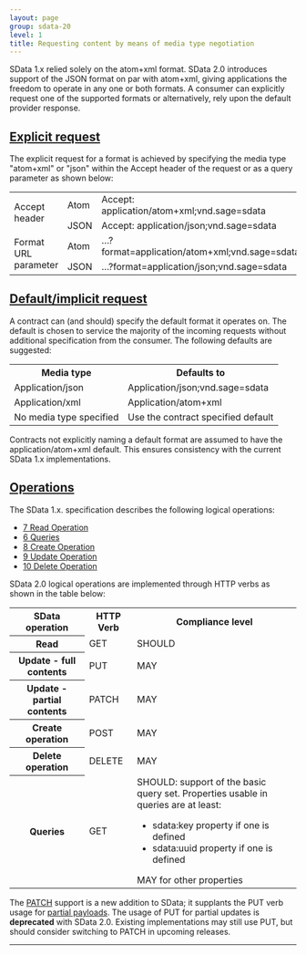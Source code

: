 ```yaml
---
layout: page
group: sdata-20
level: 1
title: Requesting content by means of media type negotiation
---
```


SData 1.x relied solely on the atom+xml format. SData 2.0 introduces support of the JSON format on par 
with atom+xml, giving applications the freedom to operate in any one or both formats. A consumer can 
explicitly request one of the supported formats or alternatively, rely upon the default provider response. 

## <a name="explicit-request" href="#explicit-request">Explicit request</a>

The explicit request for a format is achieved by specifying the media type "atom+xml" or "json" within 
the Accept header of the request or as a query parameter as shown below:


<table>
  <tr>
    <td rowspan="2">Accept header</td>
    <td>Atom</td>
    <td>Accept: application/atom+xml;vnd.sage=sdata</td>
  </tr>
  <tr>
    <td>JSON</td>
    <td>Accept: application/json;vnd.sage=sdata</td>
  </tr>
  <tr>
    <td rowspan="2">Format URL parameter</td>
    <td>Atom</td>
    <td>&hellip;?format=application/atom+xml;vnd.sage=sdata</td>
  </tr>
  <tr>
    <td>JSON</td>
    <td>&hellip;?format=application/json;vnd.sage=sdata</td>
  </tr>
</table>

## <a name="default-implicit-request" href="#default-implicit-request">Default/implicit request</a>

A contract can (and should) specify the default format it operates on. The default is chosen to service the 
majority of the incoming requests without additional specification from the consumer. The following 
defaults are suggested:

<table>
    <tr>
        <th>Media type</th><th>Defaults to</th>
    </tr>
    <tr>
        <td>Application/json</td><td>Application/json;vnd.sage=sdata</td>
    </tr>
    <tr>
        <td>Application/xml</td><td>Application/atom+xml</td>
    </tr>
    <tr>
        <td>No media type specified</td><td>Use the contract specified default</td>
    </tr>
</table>


Contracts not explicitly naming a default format are assumed to have the application/atom+xml
default. This ensures consistency with the current SData 1.x implementations. 

## <a name="operations" href="#operations">Operations</a>

The SData 1.x. specification describes the following logical operations:

*  [7 Read Operation](../../core/0700/)
*  [6 Queries](../../core/0600/)
*  [8 Create Operation](../../core/0800/)
*  [9 Update Operation](../../core/0900/)
*  [10 Delete Operation](../../core/1000/)

SData 2.0 logical operations are implemented through HTTP verbs as shown in the table below:

<table class="left">
    <tr>
        <th>SData operation</th><th>HTTP Verb</th><th>Compliance level</th>
    </tr>
    <tr>
        <th>Read</th><td>GET</td><td>SHOULD</td>
    </tr>
    <tr>
        <th>Update - full contents</th><td>PUT</td><td>MAY</td>
    </tr>
    <tr>
        <th>Update - partial contents</th><td>PATCH</td><td>MAY</td>
    </tr>
    <tr>
        <th>Create operation</th><td>POST</td><td>MAY</td>
    </tr>
    <tr>
        <th>Delete operation</th><td>DELETE</td><td>MAY</td>
    </tr>
    <tr>
        <th style="border-bottom-color: #62ac2e;">Queries</th><td>GET</td><td>SHOULD: support of the basic query set. 
Properties usable in queries are at least:
<ul>
  <li>sdata:key property if one is defined</li>
  <li>sdata:uuid property if one is defined</li>
</ul>
MAY for other properties</td>
    </tr>
</table>


The [PATCH](http://tools.ietf.org/html/rfc5789) support is a new addition to SData; it supplants the PUT verb usage for [partial payloads](../../core/0902/ "9.2 Update Payloads"). The 
usage of PUT for partial updates is **deprecated** with SData 2.0.  Existing implementations may still use 
PUT, but should consider switching to PATCH in upcoming releases.

***